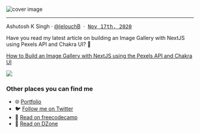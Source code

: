 ![cover image](https://user-images.githubusercontent.com/45850882/211452024-12b18f81-6e08-4f1d-b100-ab32745a2524.png)


<hr />
<p>
  Ashutosh K Singh · 
  <a href="https://github.com/lelouchB" rel="noopener noreferrer">@lelouchB</a>
  &nbsp;·&nbsp; 
  <a name="1605597875-1" href="#1605597875-1"><kbd>Nov 17th, 2020</kbd></a>
</p>

Have you read my latest article on building an Image Gallery with NextJS using Pexels API and Chakra UI? 🚀

[How to Build an Image Gallery with NextJS using the Pexels API and Chakra UI](https://www.freecodecamp.org/news/how-to-build-a-recipe-app-with-nextjs/)


<p>
  <a href="https://images.takeshape.io/f8a74ec5-467e-40b7-a2ab-09bf7265af9f/dev/55f254b4-cb42-41ec-8ad6-9364033bb577/Screenshot_2020-11-12%20NextJS%20Image%20Gallery.png?auto=compress%2Cformat" alt="" rel="noopener noreferrer">
    <img src="https://images.takeshape.io/f8a74ec5-467e-40b7-a2ab-09bf7265af9f/dev/55f254b4-cb42-41ec-8ad6-9364033bb577/Screenshot_2020-11-12%20NextJS%20Image%20Gallery.png?auto=compress%2Cformat&corner-radius=15%2C15%2C15%2C15&crop=faces%2Centropy&fit=crop&mask=corners&max-h=510&q=100&w=510"/>
  </a>

### Other places you can find me

* 🌐  [Portfolio](https://ashutoshksingh.dev)
* 🐦 [Follow me on Twitter](https://twitter.com/noharashutosh)
* 📖 [Read on freecodecamp](https://www.freecodecamp.org/news/author/ashutosh/)
* 📖 [Read on DZone](https://dzone.com/users/3800520/lelouchb.html)
